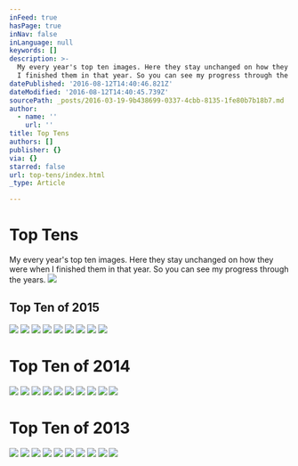 ```yaml
---
inFeed: true
hasPage: true
inNav: false
inLanguage: null
keywords: []
description: >-
  My every year's top ten images. Here they stay unchanged on how they were when
  I finished them in that year. So you can see my progress through the years.
datePublished: '2016-08-12T14:40:46.821Z'
dateModified: '2016-08-12T14:40:45.739Z'
sourcePath: _posts/2016-03-19-9b438699-0337-4cbb-8135-1fe80b7b18b7.md
author:
  - name: ''
    url: ''
title: Top Tens
authors: []
publisher: {}
via: {}
starred: false
url: top-tens/index.html
_type: Article

---
```

# Top Tens

My every year's top ten images. Here they stay unchanged on how they were when I finished them in that year. So you can see my progress through the years.
![](https://s3-us-west-2.amazonaws.com/the-grid-img/p/57e13bbbf788bc76b2bd47547a8e675d4d068ef5.jpg)

## Top Ten of 2015
![](https://the-grid-user-content.s3-us-west-2.amazonaws.com/0d740b29-49e1-4109-b1bf-03a33b6241c2.jpg)
![](https://s3-us-west-2.amazonaws.com/the-grid-img/p/498b24517a666eb3d420e0c04686c4547547714c.jpg)
![](https://the-grid-user-content.s3-us-west-2.amazonaws.com/c64463ec-e899-4713-ab46-f42d03e7a74b.jpg)
![](https://the-grid-user-content.s3-us-west-2.amazonaws.com/8d08920f-c6e2-43b0-b863-4e5bda5cefdd.jpg)
![](https://the-grid-user-content.s3-us-west-2.amazonaws.com/98ba70b7-b3ff-4d60-aa9d-4b732e300556.jpg)
![](https://the-grid-user-content.s3-us-west-2.amazonaws.com/3d4d4481-3341-40e3-9695-f45e5623f43a.jpg)
![](https://s3-us-west-2.amazonaws.com/the-grid-img/p/147b375972fc0776fb8af510c756e983fea87b6b.jpg)
![](https://the-grid-user-content.s3-us-west-2.amazonaws.com/78df05ac-b026-467a-b855-e1d20ede66b5.jpg)
![](https://s3-us-west-2.amazonaws.com/the-grid-img/p/f5736b6e726a7e885daee954c5f6efee1f0d6707.jpg)

# Top Ten of 2014
![](https://s3-us-west-2.amazonaws.com/the-grid-img/p/e78561dd4895c4280a4f91b80840710266aa06a1.jpg)
![](https://s3-us-west-2.amazonaws.com/the-grid-img/p/5d370eb60e815ca0ad34ef57a1f139bff2f53ea1.jpg)
![](https://s3-us-west-2.amazonaws.com/the-grid-img/p/deabaab3db33fc3fa42e67ad3eca23277e8cd4b6.jpg)
![](https://s3-us-west-2.amazonaws.com/the-grid-img/p/abb7a218951eb29bf4c43298e9886a1e5a2426d3.jpg)
![](https://s3-us-west-2.amazonaws.com/the-grid-img/p/2838beae0f4292ff4b1df424daeb640f935785ad.jpg)
![](https://the-grid-user-content.s3-us-west-2.amazonaws.com/b8224330-11c3-418e-a42f-b6110f4df43d.jpg)
![](https://the-grid-user-content.s3-us-west-2.amazonaws.com/3780b9f5-ab74-466f-bcbb-9d01e7a8aeac.jpg)
![](https://s3-us-west-2.amazonaws.com/the-grid-img/p/bbaaa615f376cd8a04a1b9cecaf386658621ab8f.jpg)
![](https://the-grid-user-content.s3-us-west-2.amazonaws.com/b5467867-f7d1-470f-b766-ecbdc10dd8ff.jpg)
![](https://s3-us-west-2.amazonaws.com/the-grid-img/p/44cb59a945dec56efec69838d71ec1132f982e98.jpg)

# Top Ten of 2013
![](https://the-grid-user-content.s3-us-west-2.amazonaws.com/3f1ae9c9-7ab8-4833-ac28-f33e9caeb160.jpg)
![](https://the-grid-user-content.s3-us-west-2.amazonaws.com/c453f59c-4670-4825-883d-e7e76eb6a227.jpg)
![](https://s3-us-west-2.amazonaws.com/the-grid-img/p/c70cc152a05e7445c39ef6dbe5d82274c9f92242.jpg)
![](https://s3-us-west-2.amazonaws.com/the-grid-img/p/b9f39a1115570726c0c961463cc634f5e8cde68c.jpg)
![](https://the-grid-user-content.s3-us-west-2.amazonaws.com/10e0bb1f-46ba-492f-a947-487b3f92c18f.jpg)
![](https://the-grid-user-content.s3-us-west-2.amazonaws.com/04e59bd2-2f31-4305-9634-35de61ab1089.jpg)
![](https://the-grid-user-content.s3-us-west-2.amazonaws.com/4f5963b8-a7b7-4a05-b45f-0364bfc7a46a.jpg)
![](https://s3-us-west-2.amazonaws.com/the-grid-img/p/7c4e0422f8eed02e3f0ceddd1ebcbd45f385947c.jpg)
![](https://s3-us-west-2.amazonaws.com/the-grid-img/p/2b34ee03f1d8f8373a082dd4a099453b9c03220b.jpg)
![](https://s3-us-west-2.amazonaws.com/the-grid-img/p/c58ca4017356e6e075fa5773883c0c808b40aba3.jpg)